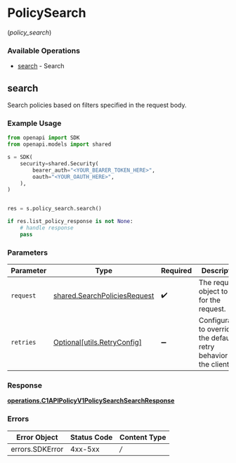 # PolicySearch
(*policy_search*)

### Available Operations

* [search](#search) - Search

## search

Search policies based on filters specified in the request body.

### Example Usage

```python
from openapi import SDK
from openapi.models import shared

s = SDK(
    security=shared.Security(
        bearer_auth="<YOUR_BEARER_TOKEN_HERE>",
        oauth="<YOUR_OAUTH_HERE>",
    ),
)


res = s.policy_search.search()

if res.list_policy_response is not None:
    # handle response
    pass

```

### Parameters

| Parameter                                                                    | Type                                                                         | Required                                                                     | Description                                                                  |
| ---------------------------------------------------------------------------- | ---------------------------------------------------------------------------- | ---------------------------------------------------------------------------- | ---------------------------------------------------------------------------- |
| `request`                                                                    | [shared.SearchPoliciesRequest](../../models/shared/searchpoliciesrequest.md) | :heavy_check_mark:                                                           | The request object to use for the request.                                   |
| `retries`                                                                    | [Optional[utils.RetryConfig]](../../models/utils/retryconfig.md)             | :heavy_minus_sign:                                                           | Configuration to override the default retry behavior of the client.          |


### Response

**[operations.C1APIPolicyV1PolicySearchSearchResponse](../../models/operations/c1apipolicyv1policysearchsearchresponse.md)**
### Errors

| Error Object    | Status Code     | Content Type    |
| --------------- | --------------- | --------------- |
| errors.SDKError | 4xx-5xx         | */*             |
